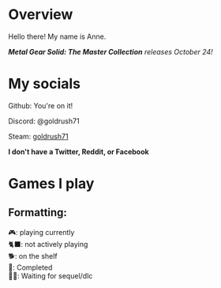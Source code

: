 # Overview

Hello there! My name is Anne.

***Metal Gear Solid: The Master Collection** releases October 24!*

# My socials
Github: You're on it!

Discord: @goldrush71

Steam: [goldrush71](https://steamcommunity.com/id/goldrush71)

**I don't have a Twitter, Reddit, or Facebook**

# Games I play
## Formatting:
<p>
🎮: playing currently<br>
🐈‍⬛: not actively playing<br>
🐕: on the shelf<br>
🏁: Completed<br>
🏳️‍⚧️: Waiting for sequel/dlc
</p>
